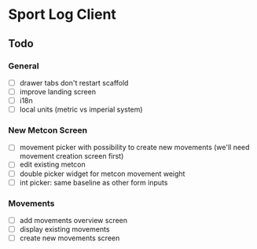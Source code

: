 
# Sport Log Client

## Todo

### General
* [ ] drawer tabs don't restart scaffold
* [ ] improve landing screen
* [ ] i18n
* [ ] local units (metric vs imperial system)

### New Metcon Screen
* [ ] movement picker with possibility to create new movements (we'll need movement creation screen first)
* [ ] edit existing metcon
* [ ] double picker widget for metcon movement weight
* [ ] int picker: same baseline as other form inputs

### Movements
* [ ] add movements overview screen
* [ ] display existing movements
* [ ] create new movements screen